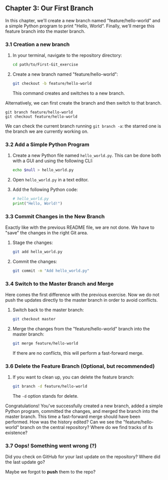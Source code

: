 ## Chapter 3: Our First Branch

In this chapter, we'll create a new branch named "feature/hello-world" and a simple Python program to print "Hello, World". Finally, we'll merge this feature branch into the master branch.

### 3.1 Creation a new branch

1. In your terminal, navigate to the repository directory:
   ```bash
   cd path/to/First-Git_exercise
   ```

2. Create a new branch named "feature/hello-world":
   ```bash
   git checkout -b feature/hello-world
   ```

   This command creates and switches to a new branch.

Alternatively, we can first create the branch and then switch to that branch.

```
git branch feature/hello-world
git checkout feature/hello-world
```

We can check the current branch running `git branch -a`: the starred one is the branch we are currently working on.

### 3.2 Add a Simple Python Program

1. Create a new Python file named `hello_world.py`. This can be done both with a GUI and using the following CLI:
   ```bash
   echo $null > hello_world.py
   ```

2. Open `hello_world.py` in a text editor.

3. Add the following Python code:
   ```python
   # hello_world.py
   print("Hello, World!")
   ```

### 3.3 Commit Changes in the New Branch

Exactly like with the previous README file, we are not done. We have to "save" the changes in the right Git area.

1. Stage the changes:
   ```bash
   git add hello_world.py
   ```

2. Commit the changes:
   ```bash
   git commit -m "Add hello_world.py"
   ```

### 3.4 Switch to the Master Branch and Merge

Here comes the first difference with the previous exercise. Now we do not push the updates directly to the master branch in order to avoid conflicts.

1. Switch back to the master branch:
   ```bash
   git checkout master
   ```

2. Merge the changes from the "feature/hello-world" branch into the master branch:
   ```bash
   git merge feature/hello-world
   ```

   If there are no conflicts, this will perform a fast-forward merge.

### 3.6 Delete the Feature Branch (Optional, but recommended)

1. If you want to clean up, you can delete the feature branch:
   ```bash
   git branch -d feature/hello-world
   ```

   The `-d` option stands for delete.

Congratulations! You've successfully created a new branch, added a simple Python program, committed the changes, and merged the branch into the master branch. This time a fast-forward merge should have been performed. How was the history edited? Can we see the "feature/hello-world" branch on the central repository? Where do we find tracks of its existence?

### 3.7 Oops! Something went wrong (?)
Did you check on GitHub for your last update on the repository? Where did the last update go?

Maybe we forgot to **push** them to the repo?